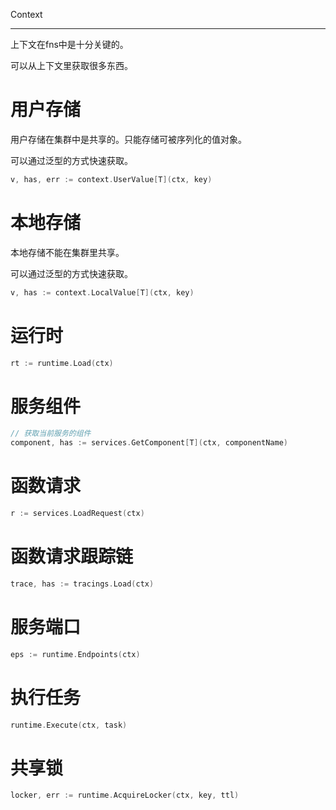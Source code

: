 Context

---

上下文在fns中是十分关键的。

可以从上下文里获取很多东西。

# 用户存储
用户存储在集群中是共享的。只能存储可被序列化的值对象。

可以通过泛型的方式快速获取。
```go
v, has, err := context.UserValue[T](ctx, key)
```

# 本地存储
本地存储不能在集群里共享。

可以通过泛型的方式快速获取。
```go
v, has := context.LocalValue[T](ctx, key)
```

# 运行时
```go
rt := runtime.Load(ctx)
```

# 服务组件
```go
// 获取当前服务的组件
component, has := services.GetComponent[T](ctx, componentName)
```

# 函数请求
```go
r := services.LoadRequest(ctx)
```

# 函数请求跟踪链
```go
trace, has := tracings.Load(ctx)
```

# 服务端口
```go
eps := runtime.Endpoints(ctx)
```

# 执行任务
```go
runtime.Execute(ctx, task)
```

# 共享锁
```go
locker, err := runtime.AcquireLocker(ctx, key, ttl)
```